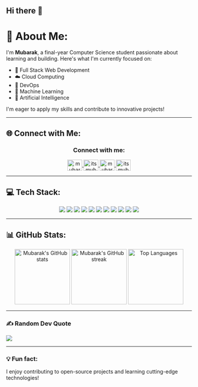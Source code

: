 ## Hi there 👋

# 💫 About Me:
I'm **Mubarak**, a final-year Computer Science student passionate about learning and building. Here's what I'm currently focused on:
- 🚀 Full Stack Web Development
- ☁️ Cloud Computing
- 🔧 DevOps
- 🤖 Machine Learning
- 🧠 Artificial Intelligence

I'm eager to apply my skills and contribute to innovative projects!

---

## 🌐 Connect with Me:
<h3 align="center">Connect with me:</h3>
<p align="center">
    <a href="mailto:mubarakblr199@gmail.com" target="blank">
        <img align="center" src="https://www.svgrepo.com/show/484206/mail.svg" alt="mubarakblr199@gmail.com" height="30" width="40" />
    </a>
    <a href="https://twitter.com/itsmubarak_b" target="blank">
        <img align="center" src="https://raw.githubusercontent.com/rahuldkjain/github-profile-readme-generator/master/src/images/icons/Social/twitter.svg" alt="itsmubarak_b" height="30" width="40" />
    </a>
    <a href="https://linkedin.com/in/mubarak-b-75b36112b" target="blank">
        <img align="center" src="https://raw.githubusercontent.com/rahuldkjain/github-profile-readme-generator/master/src/images/icons/Social/linked-in-alt.svg" alt="mubarak_b_linkedin" height="30" width="40" />
    </a>
    <a href="https://www.instagram.com/itsmubarak.b/" target="_blank" rel="noopener noreferrer nofollow">
        <img align="center" src="https://raw.githubusercontent.com/rahuldkjain/github-profile-readme-generator/master/src/images/icons/Social/instagram.svg" alt="itsmubarak.b" height="30" width="40">
    </a>
</p>



---

## 💻 Tech Stack:
<div align="center">
  <img src="https://img.shields.io/badge/java-%23ED8B00.svg?style=for-the-badge&logo=openjdk&logoColor=white"/>
  <img src="https://img.shields.io/badge/python-%3670A0.svg?style=for-the-badge&logo=python&logoColor=ffdd54"/>
  <img src="https://img.shields.io/badge/javascript-%23323330.svg?style=for-the-badge&logo=javascript&logoColor=%23F7DF1E"/>
  <img src="https://img.shields.io/badge/html5-%23E34F26.svg?style=for-the-badge&logo=html5&logoColor=white"/>
  <img src="https://img.shields.io/badge/css3-%231572B6.svg?style=for-the-badge&logo=css3&logoColor=white"/>
  <img src="https://img.shields.io/badge/react-%2320232a.svg?style=for-the-badge&logo=react&logoColor=%2361DAFB"/>
  <img src="https://img.shields.io/badge/NodeJS-6DA55F?style=for-the-badge&logo=node.js&logoColor=white"/>
  <img src="https://img.shields.io/badge/firebase-%23039BE5.svg?style=for-the-badge&logo=firebase&logoColor=white"/>
  <img src="https://img.shields.io/badge/mysql-%234479A1.svg?style=for-the-badge&logo=mysql&logoColor=white"/>
  <img src="https://img.shields.io/badge/AWS-%23FF9900.svg?style=for-the-badge&logo=amazon-aws&logoColor=white"/>
  <img src="https://img.shields.io/badge/azure-%230072C6.svg?style=for-the-badge&logo=microsoftazure&logoColor=white"/>
</div>

---

## 📊 GitHub Stats:
<div align="center">
  <img src="https://github-readme-stats.vercel.app/api?username=mubarak-b&theme=dark&hide_border=false&include_all_commits=false&count_private=false" height="150" alt="Mubarak's GitHub stats"/>
  <img src="https://github-readme-streak-stats.herokuapp.com/?user=mubarak-b&theme=dark&hide_border=false" height="150" alt="Mubarak's GitHub streak"/>
  <img src="https://github-readme-stats.vercel.app/api/top-langs/?username=mubarak-b&theme=dark&hide_border=false&include_all_commits=false&count_private=false&layout=compact" height="150" alt="Top Languages"/>
</div>

---

### ✍️ Random Dev Quote
![](https://quotes-github-readme.vercel.app/api?type=horizontal&theme=radical)

---

### 💡 Fun fact:
I enjoy contributing to open-source projects and learning cutting-edge technologies!

